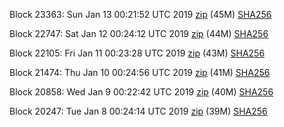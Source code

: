 Block 23363: Sun Jan 13 00:21:52 UTC 2019 [zip](https://dash-bootstrap.ams3.digitaloceanspaces.com/testnet/2019-01-13/bootstrap.dat.zip) (45M) [SHA256](https://dash-bootstrap.ams3.digitaloceanspaces.com/testnet/2019-01-13/sha256.txt)

Block 22747: Sat Jan 12 00:24:12 UTC 2019 [zip](https://dash-bootstrap.ams3.digitaloceanspaces.com/testnet/2019-01-12/bootstrap.dat.zip) (44M) [SHA256](https://dash-bootstrap.ams3.digitaloceanspaces.com/testnet/2019-01-12/sha256.txt)

Block 22105: Fri Jan 11 00:23:28 UTC 2019 [zip](https://dash-bootstrap.ams3.digitaloceanspaces.com/testnet/2019-01-11/bootstrap.dat.zip) (43M) [SHA256](https://dash-bootstrap.ams3.digitaloceanspaces.com/testnet/2019-01-11/sha256.txt)

Block 21474: Thu Jan 10 00:24:56 UTC 2019 [zip](https://dash-bootstrap.ams3.digitaloceanspaces.com/testnet/2019-01-10/bootstrap.dat.zip) (41M) [SHA256](https://dash-bootstrap.ams3.digitaloceanspaces.com/testnet/2019-01-10/sha256.txt)

Block 20858: Wed Jan  9 00:22:42 UTC 2019 [zip](https://dash-bootstrap.ams3.digitaloceanspaces.com/testnet/2019-01-09/bootstrap.dat.zip) (40M) [SHA256](https://dash-bootstrap.ams3.digitaloceanspaces.com/testnet/2019-01-09/sha256.txt)

Block 20247: Tue Jan  8 00:24:14 UTC 2019 [zip](https://dash-bootstrap.ams3.digitaloceanspaces.com/testnet/2019-01-08/bootstrap.dat.zip) (39M) [SHA256](https://dash-bootstrap.ams3.digitaloceanspaces.com/testnet/2019-01-08/sha256.txt)
